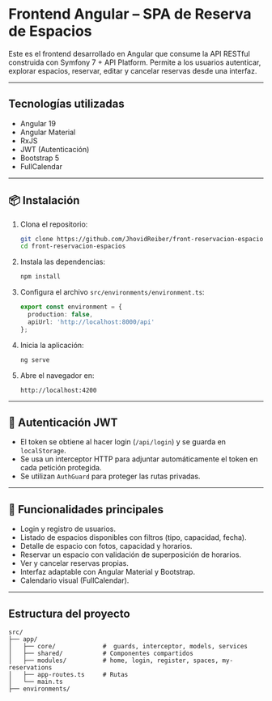 # Frontend Angular – SPA de Reserva de Espacios

Este es el frontend desarrollado en Angular que consume la API RESTful construida con Symfony 7 + API Platform. Permite a los usuarios autenticar, explorar espacios, reservar, editar y cancelar reservas desde una interfaz.

---

## Tecnologías utilizadas

* Angular 19
* Angular Material 
* RxJS
* JWT (Autenticación)
* Bootstrap 5
* FullCalendar

---

## 📦 Instalación

1. Clona el repositorio:

   ```bash
   git clone https://github.com/JhovidReiber/front-reservacion-espacios.git
   cd front-reservacion-espacios
   ```

2. Instala las dependencias:

   ```bash
   npm install
   ```

3. Configura el archivo `src/environments/environment.ts`:

   ```ts
   export const environment = {
     production: false,
     apiUrl: 'http://localhost:8000/api'
   };
   ```

4. Inicia la aplicación:

   ```bash
   ng serve
   ```

5. Abre el navegador en:

   ```
   http://localhost:4200
   ```

---

## 🔐 Autenticación JWT

* El token se obtiene al hacer login (`/api/login`) y se guarda en `localStorage`.
* Se usa un interceptor HTTP para adjuntar automáticamente el token en cada petición protegida.
* Se utilizan `AuthGuard` para proteger las rutas privadas.

---

## 🧱 Funcionalidades principales

* Login y registro de usuarios.
* Listado de espacios disponibles con filtros (tipo, capacidad, fecha).
* Detalle de espacio con fotos, capacidad y horarios.
* Reservar un espacio con validación de superposición de horarios.
* Ver y cancelar reservas propias.
* Interfaz adaptable con Angular Material y Bootstrap.
* Calendario visual (FullCalendar).

---

## Estructura del proyecto

```
src/
├── app/
│   ├── core/             #  guards, interceptor, models, services
│   ├── shared/           # Componentes compartidos
│   ├── modules/          # home, login, register, spaces, my-reservations 
│   ├── app-routes.ts     # Rutas  
│   └── main.ts
├── environments/
```
